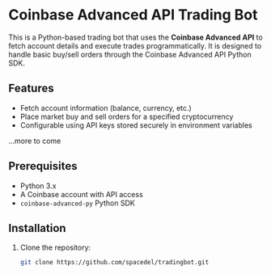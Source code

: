 # Coinbase Advanced API Trading Bot

This is a Python-based trading bot that uses the **Coinbase Advanced API** to fetch account details and execute trades programmatically. It is designed to handle basic buy/sell orders through the Coinbase Advanced API Python SDK.

## Features

- Fetch account information (balance, currency, etc.)
- Place market buy and sell orders for a specified cryptocurrency
- Configurable using API keys stored securely in environment variables

...more to come

## Prerequisites

- Python 3.x
- A Coinbase account with API access
- `coinbase-advanced-py` Python SDK

## Installation

1. Clone the repository:
   ```bash
   git clone https://github.com/spacedel/tradingbot.git

